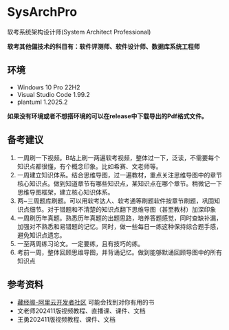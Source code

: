 # SysArchPro
软考系统架构设计师(System Architect Professional)

**软考其他偏技术的科目有：软件评测师、软件设计师、数据库系统工程师**

## 环境

- Windows 10 Pro 22H2
- Visual Studio Code 1.99.2
- plantuml 1.2025.2

**如果没有环境或者不想搭环境的可以在release中下载导出的Pdf格式文件。**

## 备考建议

1. 一周刷一下视频。B站上刷一两遍软考视频，整体过一下，泛读，不需要每个知识点都很懂，有个概念印象。比如希赛、文老师等。
2. 一周建立知识体系。结合思维导图，过一遍教材，重点关注思维导图中的章节核心知识点。做到知道章节有哪些知识点，某知识点在哪个章节。稍微记一下思维导图框架，建立核心知识体系。
3. 两~三周题库刷题。可以用软考达人、软考通等刷题软件按章节刷题，巩固知识点细节。对于错题和不清楚的知识点翻下思维导图（甚至教材）加深印象
4. 一周刷历年真题。熟悉历年真题的出题思路，培养答题感觉，同时查缺补漏，加强对不熟悉和易错题的记忆。同时，做一些每日一练这种保持综合题手感，避免知识点遗忘。
5. 一至两周练习论文。一定要练，且有技巧的练。
6. 考前一周，整体回顾思维导图，并背诵记忆。做到能够默诵回顾导图中的所有知识点

## 参考资料

- <a href="https://developer.aliyun.com/ebook" target="_blank">藏经阁-阿里云开发者社区</a> 可能会找到对你有用的书
- 文老师202411版视频教程、直播课、课件、文档
- 王勇202411版视频教程、课件、文档